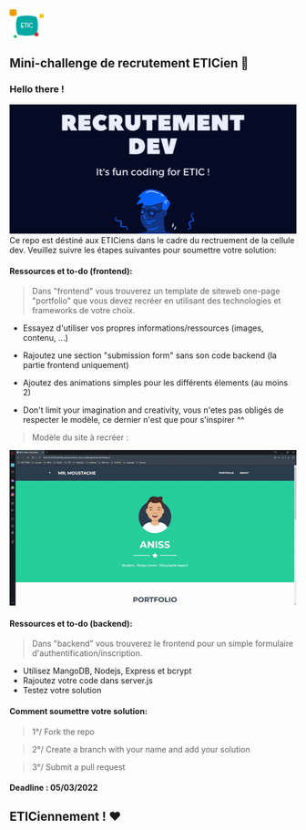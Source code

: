 <img src="LOGO_ETIC.png" width="60" height="50" />



## **Mini-challenge de recrutement ETICien 👻**
### **Hello there !**
<img src="banner.png" />
Ce repo est déstiné aux ETICiens dans le cadre du rectruement de la cellule dev. Veuillez suivre les étapes suivantes pour soumettre votre solution: 

#### **Ressources et to-do (frontend):**
> Dans "frontend" vous trouverez un template de siteweb one-page "portfolio" que vous devez recréer en utilisant des technologies et frameworks de votre choix.
- Essayez d'utiliser vos propres informations/ressources (images, contenu, ...)
- Rajoutez une section "submission form" sans son code backend (la partie frontend uniquement)
- Ajoutez des animations simples pour les différents élements (au moins 2)

- Don't limit your imagination and creativity, vous n'etes pas obligés de respecter le modèle, ce dernier n'est que pour s'inspirer ^^

> Modèle du site à recréer :

 <img src="front_model.gif"  />

#### **Ressources et to-do (backend):**
> Dans "backend" vous trouverez le frontend pour un simple formulaire d'authentification/inscription.

- Utilisez MangoDB, Nodejs, Express et bcrypt
- Rajoutez votre code dans server.js
- Testez votre solution
  
#### **Comment soumettre votre solution:**
> 1°/ Fork the repo 

> 2°/ Create a branch with your name and add your solution

> 3°/ Submit a pull request

#### **Deadline : 05/03/2022**


## **ETICiennement ! ❤️**


